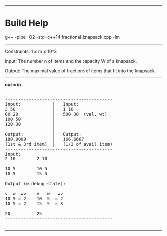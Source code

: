 
***

# Build Help

g++ -pipe -O2 -std=c++14 fractional_knapsack.cpp -lm

***

Constraints: 1 ≤ m ≤ 10^3 

Input:  The number n of items and the capacity W of a knapsack.

Output: The maximal value of fractions of items that fit into the knapsack.

***

**out = in**

<pre>

-----------------------------------------
Input:            |   Input:
3 50              |   1 10
60 20             |   500 30  (val, wt)
100 50            |
120 30            |
                  |
Output:           |   Output:
180.0000          |   166.6667
(1st & 3rd item)  |   (1/3 of avail item)
-----------------------------------------
Input:
2 10        2 10

10 5        10 5
10 5        15 5

Output (w debug state): 

v  w  wv    v   w   wv
10 5 = 2    10  5  = 2
10 5 = 2    15  5  = 3

20          25
-----------------------------------------

</pre>

***


